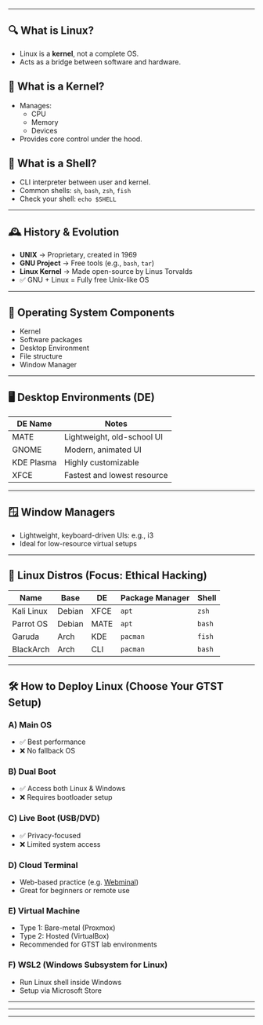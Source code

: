 

---

## 🔍 What is Linux?
- Linux is a **kernel**, not a complete OS.
- Acts as a bridge between software and hardware.

## 🧠 What is a Kernel?
- Manages:
  - CPU
  - Memory
  - Devices
- Provides core control under the hood.

## 💬 What is a Shell?
- CLI interpreter between user and kernel.
- Common shells: `sh`, `bash`, `zsh`, `fish`
- Check your shell: `echo $SHELL`

---

## 🕰️ History & Evolution
- **UNIX** → Proprietary, created in 1969
- **GNU Project** → Free tools (e.g., `bash`, `tar`)
- **Linux Kernel** → Made open-source by Linus Torvalds
- ✅ GNU + Linux = Fully free Unix-like OS

---

## 🧮 Operating System Components
- Kernel  
- Software packages  
- Desktop Environment  
- File structure  
- Window Manager  

---

## 🖥️ Desktop Environments (DE)
| DE Name      | Notes                       |
|--------------|-----------------------------|
| MATE         | Lightweight, old-school UI  |
| GNOME        | Modern, animated UI         |
| KDE Plasma   | Highly customizable         |
| XFCE         | Fastest and lowest resource |

---

## 🪟 Window Managers
- Lightweight, keyboard-driven UIs: e.g., i3
- Ideal for low-resource virtual setups

---

## 🧭 Linux Distros (Focus: Ethical Hacking)
| Name        | Base    | DE     | Package Manager | Shell |
|-------------|---------|--------|------------------|--------|
| Kali Linux  | Debian  | XFCE   | `apt`            | `zsh`  |
| Parrot OS   | Debian  | MATE   | `apt`            | `bash` |
| Garuda      | Arch    | KDE    | `pacman`         | `fish` |
| BlackArch   | Arch    | CLI    | `pacman`         | `bash` |

---

## 🛠️ How to Deploy Linux (Choose Your GTST Setup)
### A) Main OS
- ✅ Best performance  
- ❌ No fallback OS  

### B) Dual Boot
- ✅ Access both Linux & Windows  
- ❌ Requires bootloader setup  

### C) Live Boot (USB/DVD)
- ✅ Privacy-focused  
- ❌ Limited system access  

### D) Cloud Terminal
- Web-based practice (e.g. [Webminal](https://www.webminal.org))  
- Great for beginners or remote use  

### E) Virtual Machine
- Type 1: Bare-metal (Proxmox)  
- Type 2: Hosted (VirtualBox)  
- Recommended for GTST lab environments  

### F) WSL2 (Windows Subsystem for Linux)
- Run Linux shell inside Windows  
- Setup via Microsoft Store  

---
---
---

